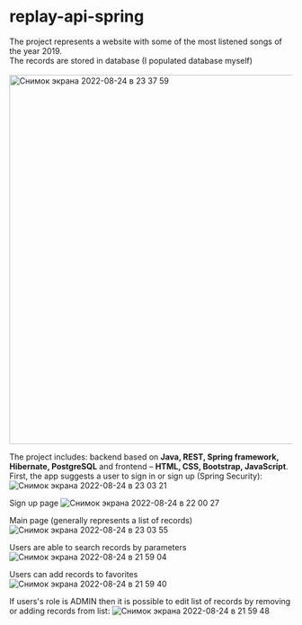 # replay-api-spring

The project represents a website with some of the most listened songs of the year 2019.<br/> 
The records are stored in database (I populated database myself)<br/><br/>
<img width="657" alt="Снимок экрана 2022-08-24 в 23 37 59" src="https://user-images.githubusercontent.com/70920112/186518927-1cf2d34f-d53a-485b-bd4e-dac3727b80f6.png">

The project includes: backend based on <strong>Java, REST, Spring framework, Hibernate, PostgreSQL</strong> and frontend – <strong>HTML, CSS, Bootstrap, JavaScript</strong>.<br/>
First, the app suggests a user to sign in or sign up (Spring Security):
![Снимок экрана 2022-08-24 в 23 03 21](https://user-images.githubusercontent.com/70920112/186512725-f9feed21-80e9-4781-8b4f-7b3ed2c44b7d.png)

Sign up page
![Снимок экрана 2022-08-24 в 22 00 27](https://user-images.githubusercontent.com/70920112/186504802-070247fa-7c57-4c92-b53f-e14515e79115.png)

Main page (generally represents a list of records)
![Снимок экрана 2022-08-24 в 23 03 55](https://user-images.githubusercontent.com/70920112/186512814-9f74a2e2-b685-461c-b1aa-9073a0384c71.png)

Users are able to search records by parameters
![Снимок экрана 2022-08-24 в 21 59 04](https://user-images.githubusercontent.com/70920112/186510259-d9a64767-8454-4418-885b-09468d7d67da.png)

Users can add records to favorites
![Снимок экрана 2022-08-24 в 21 59 40](https://user-images.githubusercontent.com/70920112/186510348-d5918154-a761-4909-b2a0-15d7f3b1d0bc.png)

If users's role is ADMIN then it is possible to edit list of records by removing or adding records from list:
![Снимок экрана 2022-08-24 в 21 59 48](https://user-images.githubusercontent.com/70920112/186511558-da9755f6-e278-4685-8677-b2ee360bfa68.png)





